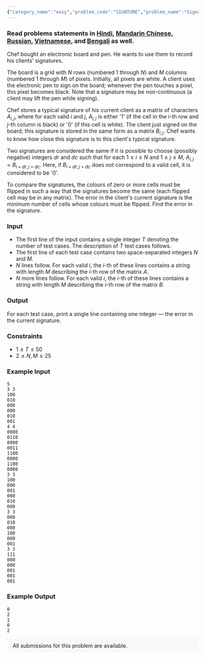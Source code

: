 ```yaml
---
{"category_name":"easy","problem_code":"SIGNTURE","problem_name":"Signature","problemComponents":{"constraints":"","constraintsState":false,"subtasks":"","subtasksState":false,"inputFormat":"","inputFormatState":false,"outputFormat":"","outputFormatState":false,"sampleTestCases":{"0":{"id":1,"input":"5\r\n3 3\r\n100\r\n010\r\n000\r\n000\r\n010\r\n001\r\n4 4\r\n0000\r\n0110\r\n0000\r\n0011\r\n1100\r\n0000\r\n1100\r\n0000\r\n3 3\r\n100\r\n000\r\n001\r\n000\r\n010\r\n000\r\n3 3\r\n000\r\n010\r\n000\r\n100\r\n000\r\n001\r\n3 3\r\n111\r\n000\r\n000\r\n001\r\n001\r\n001","output":"0\r\n2\r\n1\r\n0\r\n2","explanation":"","isDeleted":false}}},"video_editorial_url":"","languages_supported":{"0":"CPP14","1":"C","2":"JAVA","3":"PYTH 3.6","4":"PYTH","5":"PYP3","6":"CS2","7":"ADA","8":"PYPY","9":"TEXT","10":"PAS fpc","11":"NODEJS","12":"RUBY","13":"PHP","14":"GO","15":"HASK","16":"TCL","17":"PERL","18":"SCALA","19":"LUA","20":"kotlin","21":"BASH","22":"JS","23":"LISP sbcl","24":"rust","25":"PAS gpc","26":"BF","27":"CLOJ","28":"R","29":"D","30":"CAML","31":"FORT","32":"ASM","33":"swift","34":"FS","35":"WSPC","36":"LISP clisp","37":"SQL","38":"SCM guile","39":"PERL6","40":"ERL","41":"CLPS","42":"ICK","43":"NICE","44":"PRLG","45":"ICON","46":"COB","47":"SCM chicken","48":"PIKE","49":"SCM qobi","50":"ST","51":"NEM"},"max_timelimit":1,"source_sizelimit":50000,"problem_author":"kingofnumbers","problem_tester":null,"date_added":"14-11-2019","tags":{"0":"cook112","1":"implementation","2":"kingofnumbers","3":"simple","4":"taran_1407"},"problem_difficulty_level":"Simple","best_tag":"","editorial_url":"https://discuss.codechef.com/problems/SIGNTURE","time":{"view_start_date":1574015400,"submit_start_date":1574015400,"visible_start_date":1574015400,"end_date":1735669800},"is_direct_submittable":false,"problemDiscussURL":"https://discuss.codechef.com/search?q=SIGNTURE","is_proctored":false,"visitedContests":{},"layout":"problem"}
---
```

### Read problems statements in [Hindi](https://www.codechef.com/download/translated/COOK112/hindi/SIGNTURE.pdf), [Mandarin Chinese](https://www.codechef.com/download/translated/COOK112/mandarin/SIGNTURE.pdf), [Russian](https://www.codechef.com/download/translated/COOK112/russian/SIGNTURE.pdf), [Vietnamese](https://www.codechef.com/download/translated/COOK112/vietnamese/SIGNTURE.pdf), and [Bengali](https://www.codechef.com/download/translated/COOK112/bengali/SIGNTURE.pdf) as well.

Chef bought an electronic board and pen. He wants to use them to record his clients' signatures.

The board is a grid with $N$ rows (numbered $1$ through $N$) and $M$ columns (numbered $1$ through $M$) of pixels. Initially, all pixels are white. A client uses the electronic pen to sign on the board; whenever the pen touches a pixel, this pixel becomes black. Note that a signature may be non-continuous (a client may lift the pen while signing).

Chef stores a typical signature of his current client as a matrix of characters $A_{i, j}$, where for each valid $i$ and $j$, $A_{i, j}$ is either '1' (if the cell in the $i$-th row and $j$-th column is black) or '0' (if this cell is white). The client just signed on the board; this signature is stored in the same form as a matrix $B_{i, j}$. Chef wants to know how close this signature is to this client's typical signature.

Two signatures are considered the same if it is possible to choose (possibly negative) integers $dr$ and $dc$ such that for each $1 \le i \le N$ and $1 \le j \le M$, $A_{i, j} = B_{i + dr, j + dc}$. Here, if $B_{i + dr, j + dc}$ does not correspond to a valid cell, it is considered to be '0'.

To compare the signatures, the colours of zero or more cells must be flipped in such a way that the signatures become the same (each flipped cell may be in any matrix). The error in the client's current signature is the minimum number of cells whose colours must be flipped. Find the error in the signature.

### Input
- The first line of the input contains a single integer $T$ denoting the number of test cases. The description of $T$ test cases follows.
- The first line of each test case contains two space-separated integers $N$ and $M$.
- $N$ lines follow. For each valid $i$, the $i$-th of these lines contains a string with length $M$ describing the $i$-th row of the matrix $A$.
- $N$ more lines follow. For each valid $i$, the $i$-th of these lines contains a string with length $M$ describing the $i$-th row of the matrix $B$.

### Output
For each test case, print a single line containing one integer — the error in the current signature.

### Constraints 
- $1 \le T \le 50$
- $2 \le N, M \le 25$

### Example Input
```
5
3 3
100
010
000
000
010
001
4 4
0000
0110
0000
0011
1100
0000
1100
0000
3 3
100
000
001
000
010
000
3 3
000
010
000
100
000
001
3 3
111
000
000
001
001
001
```

### Example Output
```
0
2
1
0
2
```

<aside style='background: #f8f8f8;padding: 10px 15px;'><div>All submissions for this problem are available.</div></aside>
